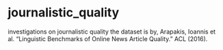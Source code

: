 # journalistic_quality
investigations on journalistic quality
the dataset is by,
Arapakis, Ioannis et al. “Linguistic Benchmarks of Online News Article Quality.” ACL (2016).
